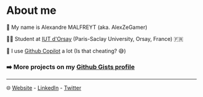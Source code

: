 # About me

:bust_in_silhouette: My name is Alexandre MALFREYT (aka. AlexZeGamer)

:student: Student at [IUT d'Orsay](https://www.iut-orsay.universite-paris-saclay.fr/) (Paris-Saclay University, Orsay, France) 🇫🇷

:robot: I use [Github Copilot](https://copilot.github.com/) a lot (Is that cheating? :sweat_smile:)



### ➡️ **More projects on my [Github Gists profile](https://gist.github.com/AlexZeGamer)**

---

:globe_with_meridians: [Website](https://alexandre.malfre.yt/) - [LinkedIn](https://www.linkedin.com/in/alexandre-malfreyt/) - [Twitter](https://www.twitter.com/AlexZeGamr)

